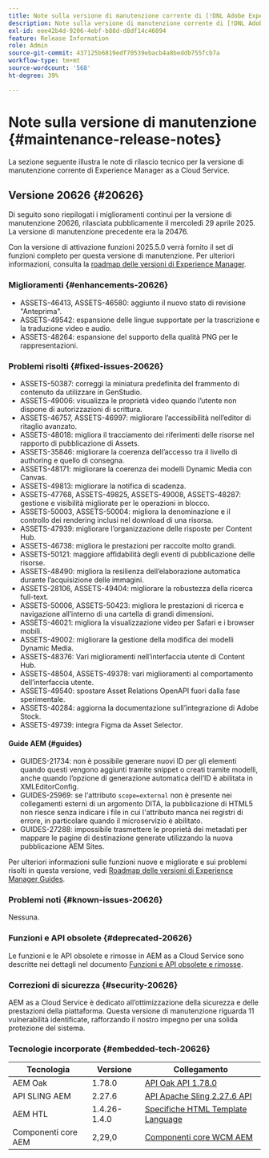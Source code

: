 ```yaml
---
title: Note sulla versione di manutenzione corrente di [!DNL Adobe Experience Manager]  as a Cloud Service.
description: Note sulla versione di manutenzione corrente di [!DNL Adobe Experience Manager]  as a Cloud Service.
exl-id: eee42b4d-9206-4ebf-b88d-d8df14c46094
feature: Release Information
role: Admin
source-git-commit: 437125b6819edf70539ebacb4a8beddb755fcb7a
workflow-type: tm+mt
source-wordcount: '568'
ht-degree: 39%

---
```



# Note sulla versione di manutenzione {#maintenance-release-notes}

La sezione seguente illustra le note di rilascio tecnico per la versione di manutenzione corrente di Experience Manager as a Cloud Service.

## Versione 20626 {#20626}

Di seguito sono riepilogati i miglioramenti continui per la versione di manutenzione 20626, rilasciata pubblicamente il mercoledì 29 aprile 2025. La versione di manutenzione precedente era la 20476.

Con la versione di attivazione funzioni 2025.5.0 verrà fornito il set di funzioni completo per questa versione di manutenzione. Per ulteriori informazioni, consulta la [roadmap delle versioni di Experience Manager](https://experienceleague.adobe.com/it/docs/experience-manager-release-information/aem-release-updates/update-releases-roadmap).

### Miglioramenti {#enhancements-20626}

* ASSETS-46413, ASSETS-46580: aggiunto il nuovo stato di revisione &quot;Anteprima&quot;.
* ASSETS-49542: espansione delle lingue supportate per la trascrizione e la traduzione video e audio.
* ASSETS-48264: espansione del supporto della qualità PNG per le rappresentazioni.

### Problemi risolti {#fixed-issues-20626}

* ASSETS-50387: correggi la miniatura predefinita del frammento di contenuto da utilizzare in GenStudio.
* ASSETS-49006: visualizza le proprietà video quando l’utente non dispone di autorizzazioni di scrittura.
* ASSETS-46757, ASSETS-46997: migliorare l’accessibilità nell’editor di ritaglio avanzato.
* ASSETS-48018: migliora il tracciamento dei riferimenti delle risorse nel rapporto di pubblicazione di Assets.
* ASSETS-35846: migliorare la coerenza dell’accesso tra il livello di authoring e quello di consegna.
* ASSETS-48171: migliorare la coerenza dei modelli Dynamic Media con Canvas.
* ASSETS-49813: migliorare la notifica di scadenza.
* ASSETS-47768, ASSETS-49825, ASSETS-49008, ASSETS-48287: gestione e visibilità migliorate per le operazioni in blocco.
* ASSETS-50003, ASSETS-50004: migliora la denominazione e il controllo dei rendering inclusi nel download di una risorsa.
* ASSETS-47939: migliorare l’organizzazione delle risposte per Content Hub.
* ASSETS-46738: migliora le prestazioni per raccolte molto grandi.
* ASSETS-50121: maggiore affidabilità degli eventi di pubblicazione delle risorse.
* ASSETS-48490: migliora la resilienza dell’elaborazione automatica durante l’acquisizione delle immagini.
* ASSETS-28106, ASSETS-49404: migliorare la robustezza della ricerca full-text.
* ASSETS-50006, ASSETS-50423: migliora le prestazioni di ricerca e navigazione all’interno di una cartella di grandi dimensioni.
* ASSETS-46021: migliora la visualizzazione video per Safari e i browser mobili.
* ASSETS-49002: migliorare la gestione della modifica dei modelli Dynamic Media.
* ASSETS-48376: Vari miglioramenti nell’interfaccia utente di Content Hub.
* ASSETS-48504, ASSETS-49378: vari miglioramenti al comportamento dell’interfaccia utente.
* ASSETS-49540: spostare Asset Relations OpenAPI fuori dalla fase sperimentale.
* ASSETS-40284: aggiorna la documentazione sull’integrazione di Adobe Stock.
* ASSETS-49739: integra Figma da Asset Selector.

#### Guide AEM {#guides}

* GUIDES-21734: non è possibile generare nuovi ID per gli elementi quando questi vengono aggiunti tramite snippet o creati tramite modelli, anche quando l’opzione di generazione automatica dell’ID è abilitata in XMLEditorConfig.
* GUIDES-25969: se l&#39;attributo `scope=external` non è presente nei collegamenti esterni di un argomento DITA, la pubblicazione di HTML5 non riesce senza indicare i file in cui l&#39;attributo manca nei registri di errore, in particolare quando il microservizio è abilitato.
* GUIDES-27288: impossibile trasmettere le proprietà dei metadati per mappare le pagine di destinazione generate utilizzando la nuova pubblicazione AEM Sites.

Per ulteriori informazioni sulle funzioni nuove e migliorate e sui problemi risolti in questa versione, vedi [Roadmap delle versioni di Experience Manager Guides](https://experienceleague.adobe.com/it/docs/experience-manager-guides/using/release-info/aem-guides-releases-roadmap).

### Problemi noti {#known-issues-20626}

Nessuna.

### Funzioni e API obsolete {#deprecated-20626}

Le funzioni e le API obsolete e rimosse in AEM as a Cloud Service sono descritte nei dettagli nel documento [Funzioni e API obsolete e rimosse](/help/release-notes/deprecated-removed-features.md).

### Correzioni di sicurezza {#security-20626}

AEM as a Cloud Service è dedicato all’ottimizzazione della sicurezza e delle prestazioni della piattaforma. Questa versione di manutenzione riguarda 11 vulnerabilità identificate, rafforzando il nostro impegno per una solida protezione del sistema.

### Tecnologie incorporate {#embedded-tech-20626}

| Tecnologia | Versione | Collegamento |
|---|---|---|
| AEM Oak | 1.78.0 | [API Oak API 1.78.0](https://www.javadoc.io/doc/org.apache.jackrabbit/oak-api/1.78.0/index.html) |
| API SLING AEM | 2.27.6 | [API Apache Sling 2.27.6 API](https://www.javadoc.io/doc/org.apache.sling/org.apache.sling.api/latest/index.html) |
| AEM HTL | 1.4.26-1.4.0 | [Specifiche HTML Template Language](https://github.com/adobe/htl-spec) |
| Componenti core AEM | 2,29,0 | [Componenti core WCM AEM](https://github.com/adobe/aem-core-wcm-components) |
